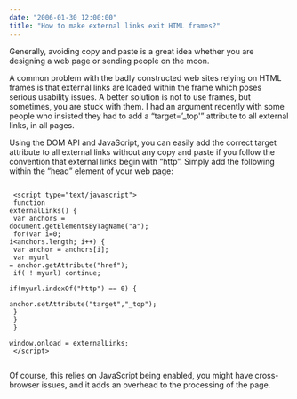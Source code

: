 ```yaml
---
date: "2006-01-30 12:00:00"
title: "How to make external links exit HTML frames?"
---
```




Generally, avoiding copy and paste is a great idea whether you are designing a web page or sending people on the moon.

A common problem with the badly constructed web sites relying on HTML frames is that external links are loaded within the frame which poses serious usability issues. A better solution is not to use frames, but sometimes, you are stuck with them. I had an argument recently with some people who insisted they had to add a &ldquo;target=&rsquo;_top'&rdquo; attribute to all external links, in all pages.

Using the DOM API and JavaScript, you can easily add the correct target attribute to all external links without any copy and paste if you follow the convention that external links begin with &ldquo;http&rdquo;. Simply add the following within the &ldquo;head&rdquo; element of your web page:

<code><br/>
&lt;script type="text/javascript"><br/>
function externalLinks() {<br/>
var anchors = document.getElementsByTagName("a");<br/>
for(var i=0; i&lt;anchors.length; i++) {<br/>
var anchor = anchors[i];<br/>
var myurl = anchor.getAttribute("href");<br/>
if( ! myurl) continue;<br/>
if(myurl.indexOf("http") == 0) {<br/>
anchor.setAttribute("target","_top");<br/>
}<br/>
}<br/>
}<br/>
window.onload = externalLinks;<br/>
&lt;/script><br/>
</code>

Of course, this relies on JavaScript being enabled, you might have cross-browser issues, and it adds an overhead to the processing of the page.
